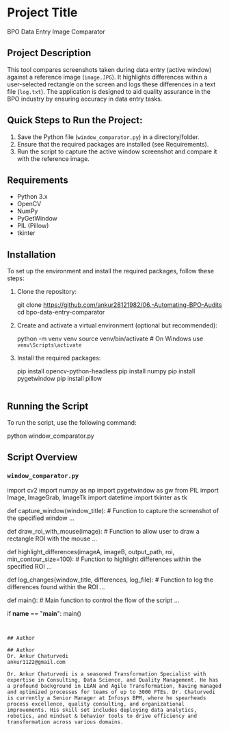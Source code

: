 # Project Title
BPO Data Entry Image Comparator

## Project Description
This tool compares screenshots taken during data entry (active window) against a reference image (`image.JPG`). It highlights differences within a user-selected rectangle on the screen and logs these differences in a text file (`log.txt`). The application is designed to aid quality assurance in the BPO industry by ensuring accuracy in data entry tasks.

## Quick Steps to Run the Project:
1. Save the Python file (`window_comparator.py`) in a directory/folder.
2. Ensure that the required packages are installed (see Requirements).
3. Run the script to capture the active window screenshot and compare it with the reference image.

## Requirements
- Python 3.x
- OpenCV
- NumPy
- PyGetWindow
- PIL (Pillow)
- tkinter

## Installation
To set up the environment and install the required packages, follow these steps:

1. Clone the repository:

   git clone https://github.com/ankur28121982/06.-Automating-BPO-Audits
   cd bpo-data-entry-comparator
   

2. Create and activate a virtual environment (optional but recommended):

   
   python -m venv venv
   source venv/bin/activate    # On Windows use `venv\Scripts\activate`
   

3. Install the required packages:

      pip install opencv-python-headless
   pip install numpy
   pip install pygetwindow
   pip install pillow
   ```

## Running the Script

To run the script, use the following command:


python window_comparator.py


## Script Overview

### `window_comparator.py`


import cv2
import numpy as np
import pygetwindow as gw
from PIL import Image, ImageGrab, ImageTk
import datetime
import tkinter as tk

def capture_window(window_title):
    # Function to capture the screenshot of the specified window
    ...

def draw_roi_with_mouse(image):
    # Function to allow user to draw a rectangle ROI with the mouse
    ...

def highlight_differences(imageA, imageB, output_path, roi, min_contour_size=100):
    # Function to highlight differences within the specified ROI
    ...

def log_changes(window_title, differences, log_file):
    # Function to log the differences found within the ROI
    ...

def main():
    # Main function to control the flow of the script
    ...

if __name__ == "__main__":
    main()
```


## Author

## Author
Dr. Ankur Chaturvedi
ankur1122@gmail.com

Dr. Ankur Chaturvedi is a seasoned Transformation Specialist with expertise in Consulting, Data Science, and Quality Management. He has a profound background in LEAN and Agile Transformation, having managed and optimized processes for teams of up to 3000 FTEs. Dr. Chaturvedi is currently a Senior Manager at Infosys BPM, where he spearheads process excellence, quality consulting, and organizational improvements. His skill set includes deploying data analytics, robotics, and mindset & behavior tools to drive efficiency and transformation across various domains.
